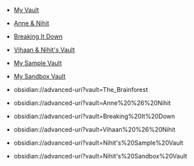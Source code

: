- [My Vault](obsidian://advanced-uri?vault=The_Brainforest)
- [Anne & Nihit](obsidian://advanced-uri?vault=Anne%20%26%20Nihit)
- [Breaking It Down](obsidian://advanced-uri?vault=Breaking%20It%20Down)
- [Vihaan & Nihit's Vault](obsidian://advanced-uri?vault=Vihaan%20%26%20Nihit)
- [My Sample Vault](obsidian://advanced-uri?vault=Nihit's%20Sample%20Vault)
- [My Sandbox Vault](obsidian://advanced-uri?vault=Nihit's%20Sandbox%20Vault)

- obsidian://advanced-uri?vault=The_Brainforest

- obsidian://advanced-uri?vault=Anne%20%26%20Nihit
- obsidian://advanced-uri?vault=Breaking%20It%20Down
- obsidian://advanced-uri?vault=Vihaan%20%26%20Nihit

- obsidian://advanced-uri?vault=Nihit's%20Sample%20Vault
- obsidian://advanced-uri?vault=Nihit's%20Sandbox%20Vault

